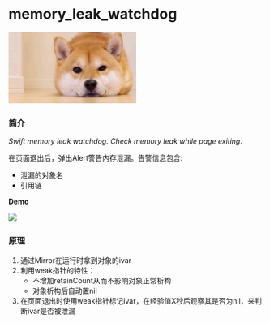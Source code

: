# memory_leak_watchdog
<img src="./watch_dog.jpg" width="50%" aligncenter />

### 简介    
_Swift memory leak watchdog. Check memory leak while page exiting_.

在页面退出后，弹出Alert警告内存泄漏。告警信息包含:
- 泄漏的对象名
- 引用链

__Demo__

<img src="./leak_test.gif" width="300">

### 原理
1. 通过Mirror在运行时拿到对象的ivar
2. 利用weak指针的特性：
   - 不增加retainCount从而不影响对象正常析构
   - 对象析构后自动置nil
3. 在页面退出时使用weak指针标记ivar，在经验值X秒后观察其是否为nil，来判断ivar是否被泄漏
